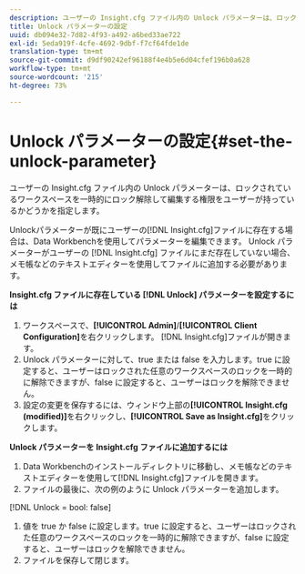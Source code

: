 ```yaml
---
description: ユーザーの Insight.cfg ファイル内の Unlock パラメーターは、ロックされているワークスペースを一時的にロック解除して編集する権限をユーザーが持っているかどうかを指定します。
title: Unlock パラメーターの設定
uuid: db094e32-7d82-4f93-a492-a6bed33ae722
exl-id: 5eda919f-4cfe-4692-9dbf-f7cf64fde1de
translation-type: tm+mt
source-git-commit: d9df90242ef96188f4e4b5e6d04cfef196b0a628
workflow-type: tm+mt
source-wordcount: '215'
ht-degree: 73%

---
```


# Unlock パラメーターの設定{#set-the-unlock-parameter}

ユーザーの Insight.cfg ファイル内の Unlock パラメーターは、ロックされているワークスペースを一時的にロック解除して編集する権限をユーザーが持っているかどうかを指定します。

Unlockパラメーターが既にユーザーの[!DNL Insight.cfg]ファイルに存在する場合は、Data Workbenchを使用してパラメーターを編集できます。 Unlock パラメーターがユーザーの [!DNL Insight.cfg] ファイルにまだ存在していない場合、メモ帳などのテキストエディターを使用してファイルに追加する必要があります。

**Insight.cfg ファイルに存在している [!DNL Unlock] パラメーターを設定するには**

1. ワークスペースで、**[!UICONTROL Admin]**/**[!UICONTROL Client Configuration]**&#x200B;を右クリックします。 [!DNL Insight.cfg]ファイルが開きます。
1. Unlock パラメーターに対して、true または false を入力します。true に設定すると、ユーザーはロックされた任意のワークスペースのロックを一時的に解除できますが、false に設定すると、ユーザーはロックを解除できません。
1. 設定の変更を保存するには、ウィンドウ上部の&#x200B;**[!UICONTROL Insight.cfg (modified)]**&#x200B;を右クリックし、**[!UICONTROL Save as Insight.cfg]**&#x200B;をクリックします。

**Unlock パラメーターを Insight.cfg ファイルに追加するには**

1. Data Workbenchのインストールディレクトリに移動し、メモ帳などのテキストエディターを使用して[!DNL Insight.cfg]ファイルを開きます。
1. ファイルの最後に、次の例のように Unlock パラメーターを追加します。

[!DNL Unlock = bool: false]

1. 値を true か false に設定します。true に設定すると、ユーザーはロックされた任意のワークスペースのロックを一時的に解除できますが、false に設定すると、ユーザーはロックを解除できません。
1. ファイルを保存して閉じます。
